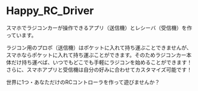 # Happy_RC_Driver
スマホでラジコンカーが操作できるアプリ（送信機）とレシーバ（受信機）を作っています。

ラジコン用のプロポ（送信機）はポケットに入れて持ち運ぶことできませんが、スマホならポケットに入れて持ち運ぶことができます。そのためラジコンカー本体だけ持ち運べば、いつでもどこでも手軽にラジコンを始めることができます！さらに、スマホアプリと受信機は自分の好みに合わせてカスタマイズ可能です！

世界に1つ・あなただけのRCコントローラを作って遊びませんか？
